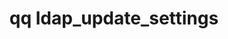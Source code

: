 ---
category: ldap
command: ldap_update_settings
optional_options:
- alternate: []
  help: Enable or disable the use of standalone LDAP.
  name: --use-ldap
  required: false
- alternate: []
  help: 'LDAP URI used to bind. Example: ldap://ldap-server.example.com'
  name: --bind-uri
  required: false
- alternate: []
  help: 'Base DNs (Distinguished Names). Example: dc=account,dc=example,dc=com'
  name: --base-dn
  required: false
- alternate: []
  help: Binding users's DN.
  name: --bind-username
  required: false
- alternate: []
  help: Password for simple authentication against LDAP server.
  name: --bind-password
  required: false
- alternate: []
  help: If true, LDAP connection must be encrypted using TLS.
  name: --encrypt-connection
  required: false
- alternate: []
  help: Use the standard schema defined in RFC2307. Cannot be combined with any custom
    schema arguments.
  name: --rfc2307
  required: false
- alternate: []
  help: The attribute on a group object which contains references to the members in
    that group.
  name: --custom-group-member-attribute
  required: false
- alternate: []
  help: The attribute on a user that the value of the group_member_attribute on a
    group refers to.
  name: --custom-user-group-identifier-attribute
  required: false
- alternate: []
  help: The attribute on a user that identifies their login name.
  name: --custom-login-name-attribute
  required: false
- alternate: []
  help: The attribute on a group that identifies their name.
  name: --custom-group-name-attribute
  required: false
- alternate: []
  help: The class of user objects.
  name: --custom-user-object-class
  required: false
- alternate: []
  help: The class of group objects.
  name: --custom-group-object-class
  required: false
- alternate: []
  help: The attribute on a user that identifies their uid number.
  name: --custom-uid-number-attribute
  required: false
- alternate: []
  help: The attribute on an object that identifies their gid number.
  name: --custom-gid-number-attribute
  required: false
permalink: /qq-cli-command-guide/ldap/ldap_update_settings.html
positional_options: []
sidebar: qq_cli_command_reference_sidebar
summary: This section explains how to use the <code>qq ldap_update_settings</code>
  command.
synopsis: Update settings for LDAP interaction
title: qq ldap_update_settings
usage: "qq ldap_update_settings [-h] [--use-ldap {false,true}] [--bind-uri BIND_URI]\
  \ [--base-dn BASE_DN] [--bind-username BIND_USERNAME] [--bind-password BIND_PASSWORD]\n\
  \    [--encrypt-connection {false,true}] [--rfc2307] [--custom-group-member-attribute\
  \ CUSTOM_GROUP_MEMBER_ATTRIBUTE]\n    [--custom-user-group-identifier-attribute\
  \ CUSTOM_USER_GROUP_IDENTIFIER_ATTRIBUTE] [--custom-login-name-attribute CUSTOM_LOGIN_NAME_ATTRIBUTE]\n\
  \    [--custom-group-name-attribute CUSTOM_GROUP_NAME_ATTRIBUTE] [--custom-user-object-class\
  \ CUSTOM_USER_OBJECT_CLASS]\n    [--custom-group-object-class CUSTOM_GROUP_OBJECT_CLASS]\
  \ [--custom-uid-number-attribute CUSTOM_UID_NUMBER_ATTRIBUTE]\n    [--custom-gid-number-attribute\
  \ CUSTOM_GID_NUMBER_ATTRIBUTE]"
zendesk_source: qq CLI Command Guide

---